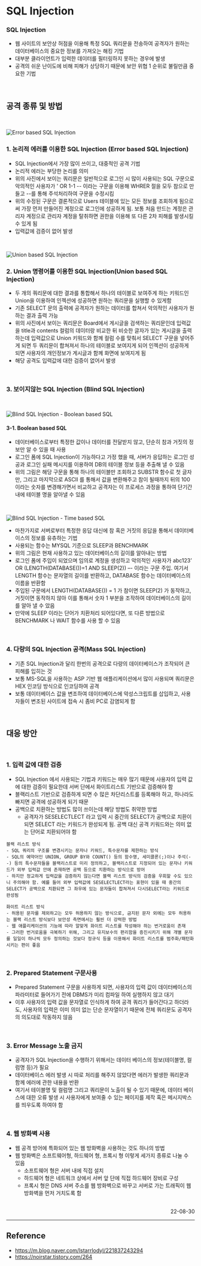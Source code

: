 # SQL Injection

### SQL Injection
- 웹 사이트의 보안상 허점을 이용해 특정 SQL 쿼리문을 전송하여 공격자가 원하는 데이터베이스의 중요한 정보를 가져오는 해킹 기법
- 대부분 클라이언트가 입력한 데이터를 필터링하지 못하는 경우에 발생
- 공격의 쉬운 난이도에 비해 피해가 상당하기 때문에 보안 위협 1 순위로 불릴만큼 중요한 기법

<br>

## 공격 종류 및 방법

<br>

![Error based SQL Injection](./img/SQL_Injection_Error.png)

### 1. 논리적 에러를 이용한 SQL Injection (Error based SQL Injection)
- SQL Injection에서 가장 많이 쓰이고, 대중적인 공격 기법
- 논리적 에러는 부당한 논리를 의미
- 위의 사진에서 보이는 쿼리문은 일반적으로 로그인 시 많이 사용되는 SQL 구문으로 악의적인 사용자가 ' OR 1-1 -- 이라는 구문을 이용해 WHRER 절을 모두 참으로 만들고 --를 통해 주석처리하여 구문을 수정시킴
- 위의 수정된 구문은 결론적으로 Users 테이블에 있는 모든 정보를 조회하게 됨으로써 가장 먼저 만들어진 계정으로 로그인에 성공하게 됨. 보통 처음 만드는 계정은 관리자 계정으로 관리자 계정을 탈취하면 권한을 이용해 또 다른 2차 피해를 발생시킬 수 있게 됨
- 입력값에 검증이 없어 발생

<br>

![Union based SQL Injection](./img/SQL_Injection_Union.png)

### 2. Union 명령어를 이용한 SQL Injection(Union based SQL Injection)
- 두 개의 쿼리문에 대한 결과를 통합해서 하나의 테이블로 보여주게 하는 키워드인 Union을 이용하여 인젝션에 성공하면 원하는 쿼리문을 실행할 수 있게함
- 기존 SELECT 문의 출력에 공격자가 원하는 데이터를 합쳐서 악의적인 사용자가 원하는 결과 출력 가능
- 위의 사진에서 보이는 쿼리문은 Board에서 게시글을 검색하는 쿼리문인데 입력값을 title과 contents 컬럼의 데이터랑 비교한 뒤 비슷한 글자가 있는 게시글을 출력하는데 입력값으로 Union 키워드와 함께 컬럼 수를 맞춰서 SELECT 구문을 넣어주게 되면 두 쿼리문이 합쳐져서 하나의 테이블로 보여지게 되어 인젝션이 성공하게 되면 사용자의 개인정보가 게시글과 함께 화면에 보여지게 됨
- 해당 공격도 입력값에 대한 검증이 없어서 발생

<br>

### 3. 보이지않는 SQL Injection (Blind SQL Injection)

<br>

![Blind SQL Injection - Boolean based SQL](./img/SQL_Injection_Blind1.png)

#### 3-1. Boolean based SQL
- 데이터베이스로부터 특정한 값이나 데이터를 전달받지 않고, 단순히 참과 거짓의 정보만 알 수 있을 때 사용
- 로그인 폼에 SQL Injection이 가능하다고 가정 했을 때, 서버가 응답하는 로그인 성공과 로그인 실패 메시지를 이용하여 DB의 테이블 정보 등을 추출해 낼 수 있음
- 위의 그림은 해당 구문을 통해 하나의 테이블만 조회하고 SUBSTR 함수로 첫 글자만, 그리고 마지막으로 ASCII 를 통해서 값을 변환해주고 참이 될때까지 뒤의 100이라는 숫자를 변경해가면서 비교하고 공격자는 이 프로세스 과정을 통하여 단기간 내에 테이블 명을 알아낼 수 있음

<br>

![Blind SQL Injection - Time based SQL](./img/SQL_Injection_Blind2.png)
- 마찬가지로 서버로부터 특정한 응답 대신에 참 혹은 거짓의 응답을 통해서 데이터베이스의 정보를 유츄하는 기법
- 사용되는 함수는 MYSQL 기준으로 SLEEP과 BENCHMARK
- 위의 그림은 현재 사용하고 있는 데이터베이스의 길이를 알아내는 방법
- 로그인 폼에 주입이 되었으며 임의로 계정을 생성하고 악의적인 사용자가 abc123’ OR (LENGTH(DATABASE())=1 AND SLEEP(2)) –- 이라는 구문 주입. 여기서 LENGTH 함수는 문자열의 길이를 반환하고, DATABASE 함수는 데이터베이스의 이름을 반환함
- 주입된 구문에서 LENGTH(DATABASE()) = 1 가 참이면 SLEEP(2) 가 동작하고, 거짓이면 동작하지 않아 이를 통해서 숫자 1 부분을 조작하여 데이터베이스의 길이를 알아 낼 수 았음
- 만약에 SLEEP 이라는 단어가 치환처리 되어있다면, 또 다른 방법으로 BENCHMARK 나 WAIT 함수를 사용 할 수 있음

<br>

### 4. 다량의 SQL Injection 공격(Mass SQL Injection)
- 기존 SQL Injection과 달리 한번의 공격으로 다량의 데이터베이스가 조작되어 큰 피해를 입히는 것
- 보통 MS-SQL을 사용하는 ASP 기반 웹 애플리케이션에서 많이 사용되며 쿼리문은 HEX 인코딩 방식으로 인코딩하여 공격
- 보통 데이터베이스 값을 변조하여 데이터베이스에 악성스크립트를 삽입하고, 사용자들이 변조된 사이트에 접속 시 좀비 PC로 감염되게 함

<br>

## 대응 방안

<br>

### 1. 입력 값에 대한 검증
- SQL Injection 에서 사용되는 기법과 키워드는 매우 많기 때문에 사용자의 입력 값에 대한 검증이 필요한데 서버 단에서 화이트리스트 기반으로 검증해야 함
- 블랙리스트 기반으로 검증하게 되면 수 많은 차단리스트를 등록해야 하고, 하나라도 빠지면 공격에 성공하게 되기 때문
- 공백으로 치환하는 방법도 많이 쓰이는데 해당 방법도 취약한 방법
    - 공격자가 SESELECTLECT 라고 입력 시 중간의 SELECT가 공백으로 치환이 되면 SELECT 라는 키워드가 완성되게 됨. 공백 대신 공격 키워드와는 의미 없는 단어로 치환되어야 함
```
블랙 리스트 방식
- SQL 쿼리의 구조를 변경시키는 문자나 키워드, 특수문자를 제한하는 방식
- SQL의 예약어인 UNION, GROUP BY와 COUNT() 등의 함수명, 세미콜론(;)이나 주석(--) 등의 특수문자들을 블랙리스트로 미리 정의하고, 블랙리스트로 지정되어 있는 문자나 키워드가 외부 입력값 안에 존재하면 공백 등으로 치환하는 방식으로 방어
- 하지만 정교하게 입력값을 검증하지 않는다면 블랙 리스트 방식의 검증을 우회할 수도 있으니 주의해야 함. 예를 들어 외부 입력값에 SESELECTLECT라는 표현이 있을 때 중간의 SELECT가 공백으로 치환되면 그 좌우에 있는 문자들이 합쳐져서 다시SELECT라는 키워드로 완성됨

화이트 리스트 방식
- 허용된 문자를 제외하고는 모두 허용하지 않는 방식으로, 금지된 문자 외에는 모두 허용하는 블랙 리스트 방식보다 보안성 측면에서는 훨씬 더 강력한 방법
- 웹 애플리케이션의 기능에 따라 알맞게 화이트 리스트를 작성해야 하는 번거로움이 존재
- 그러한 번거로움을 극복하기 위해, 그리고 유지보수의 편리함을 증진시키기 위해 개별 문자를 일일이 하나씩 모두 정의하는 것보다 정규식 등을 이용해서 화이트 리스트를 범주화/패턴화시키는 편이 좋음
```

<br>

### 2. Prepared Statement 구문사용
- Prepared Statement 구문을 사용하게 되면, 사용자의 입력 값이 데이터베이스의 파라미터로 들어가기 전에 DBMS가 미리 컴파일 하여 실행하지 않고 대기
- 이후 사용자의 입력 값을 문자열로 인식하게 하여 공격 쿼리가 들어간다고 하더라도, 사용자의 입력은 이미 의미 없는 단순 문자열이기 때문에 전체 쿼리문도 공격자의 의도대로 작동하지 않음

<br>

### 3. Error Message 노출 금지
- 공격자가 SQL Injection을 수행하기 위해서는 데이터 베이스의 정보(테이블명, 컬럼명 등)가 필요
- 데이터베이스 에러 발생 시 따로 처리를 해주지 않았다면 에러가 발생한 쿼리문과 함께 에러에 관한 내용을 반환
- 여기서 테이블명 및 컬럼명 그리고 쿼리문이 노출이 될 수 있기 때문에, 데이터 베이스에 대한 오류 발생 시 사용자에게 보여줄 수 있는 페이지를 제작 혹은 메시지박스를 띄우도록 하여야 함

<br>

### 4. 웹 방화벽 사용
- 웹 공격 방어에 특화되어 있는 웹 방화벽을 사용하는 것도 하나의 방법
- 웹 방화벽은 소프트웨어형, 하드웨어 형, 프록시 형 이렇게 세가지 종류로 나눌 수 있음
    - 소프트웨어 형은 서버 내에 직접 설치
    - 하드웨어 형은 네트워크 상에서 서버 앞 단에 직접 하드웨어 장비로 구성
    - 프록시 형은 DNS 서버 주소를 웹 방화벽으로 바꾸고 서버로 가는 트래픽이 웹 방화벽을 먼저 거치도록 함

<br>

<div style="text-align: right">22-08-30</div>

-------

## Reference
- https://m.blog.naver.com/lstarrlodyl/221837243294
- https://noirstar.tistory.com/264